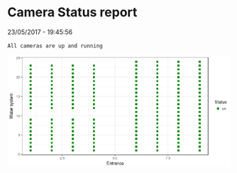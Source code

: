 Camera Status report
================
23/05/2017 - 19:45:56

    All cameras are up and running

![](camreport_files/figure-markdown_github/unnamed-chunk-2-1.png)
